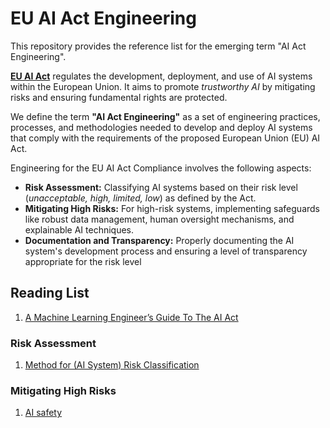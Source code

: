 # EU AI Act Engineering

This repository provides the reference list for the emerging term "AI Act Engineering". 

**[EU AI Act](https://artificialintelligenceact.eu/)** regulates the development, deployment, and use of AI systems within the European Union. It aims to promote *trustworthy AI* by mitigating risks and ensuring fundamental rights are protected.

We define the term **"AI Act Engineering"** as a set of engineering practices, processes, and methodologies needed to develop and deploy AI systems that comply with the requirements of the proposed European Union (EU) AI Act.

Engineering for the EU AI Act Compliance involves the following aspects:

 - **Risk Assessment:** Classifying AI systems based on their risk level (*unacceptable, high, limited, low*) as defined by the Act.
 - **Mitigating High Risks:** For high-risk systems, implementing safeguards like robust data management, human oversight mechanisms, and explainable AI techniques.
 - **Documentation and Transparency:** Properly documenting the AI system's development process and ensuring a level of transparency appropriate for the risk level

## Reading List
1. [A Machine Learning Engineer’s Guide To The AI Act](https://www.forbes.com/sites/forbeseq/2023/06/15/a-machine-learning-engineers-guide-to-the-ai-act/)

### Risk Assessment

1. [Method for (AI System) Risk Classification](https://miro.com/app/board/uXjVOz16ydQ=/)

### Mitigating High Risks

1. [AI safety](https://github.com/elicit/machine-learning-list?tab=readme-ov-file#ai-safety)
